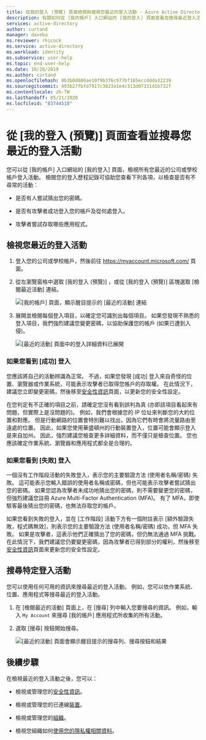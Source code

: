 ```yaml
---
title: 從我的登入 (預覽) 頁面檢視與搜尋您最近的登入活動 - Azure Active Directory | Microsoft Docs
description: 有關如何從 [我的帳戶] 入口網站的 [我的登入] 頁面查看及搜尋最近登入活動的詳細資料。
services: active-directory
author: curtand
manager: daveba
ms.reviewer: rhicock
ms.service: active-directory
ms.workload: identity
ms.subservice: user-help
ms.topic: end-user-help
ms.date: 10/28/2019
ms.author: curtand
ms.openlocfilehash: 0b3b0d686ae10f9b376c977bf165eccddda32239
ms.sourcegitcommit: 493b27fbfd7917c3823a1e4c313d07331d1b732f
ms.contentlocale: zh-TW
ms.lasthandoff: 05/21/2020
ms.locfileid: "83744518"
---
```

# <a name="view-and-search-your-recent-sign-in-activity-from-the-my-sign-ins-preview-page"></a>從 \[我的登入 \(預覽\)\] 頁面查看並搜尋您最近的登入活動

您可以從 [我的帳戶] 入口網站的 [我的登入] 頁面，檢視所有您最近的公司或學校帳戶登入活動。 檢閱您的登入歷程記錄可協助您查看下列各項，以檢查是否有不尋常的活動：

- 是否有人嘗試猜出您的密碼。

- 是否有攻擊者成功登入您的帳戶及從何處登入。

- 攻擊者嘗試存取哪些應用程式。

## <a name="view-your-recent-sign-in-activity"></a>檢視您最近的登入活動

1. 登入您的公司或學校帳戶，然後前往 https://myaccount.microsoft.com/ 頁面。

2. 從左瀏覽窗格中選取 \[我的登入 \(預覽\)\] ，或從 \[我的登入 \(預覽\)\] 區塊選取 \[檢閱最近活動\] 連結。

    ![[我的帳戶] 頁面，顯示醒目提示的 [最近的活動] 連結](media/my-account-portal/my-account-portal-sign-ins.png)

3. 展開並檢閱每個登入項目，以確定您可識別出每個項目。 如果您發現不熟悉的登入項目，我們強烈建議您變更密碼，以協助保護您的帳戶 (如果已遭到入侵)。

    ![[最近的活動] 頁面中的登入詳細資料已展開](media/my-account-portal/my-account-portal-sign-ins-page.png)

### <a name="if-you-see-a-successful-sign-in"></a>如果您看到 [成功] 登入

您應該將自己的活動辨識為正常。 不過，如果您發現 [成功] 登入來自奇怪的位置、瀏覽器或作業系統，可能表示攻擊者已取得您帳戶的存取權。 在此情況下，建議您立即變更密碼，然後移至[安全性資訊](https://mysignins.microsoft.com/security-info)頁面，以更新您的安全性設定。

在您判定有不正確的項目之前，請確定您沒有看到誤判為真 (亦即該項目看起來有問題，但實際上是沒問題的)。 例如，我們會根據您的 IP 位址來判斷您的大約位置和對應。 但是行動網路的位置會特別難以找出，因為它們有時會將流量路由至遠處的位置。 因此，如果您使用華盛頓州的行動裝置登入，位置可能會顯示登入是來自加州。 因此，強烈建議您檢查更多詳細資料，而不僅只是檢查位置。 您也應該確定作業系統、瀏覽器和應用程式都全是合理的。

### <a name="if-you-see-an-unsuccessful-sign-in"></a>如果您看到 [失敗] 登入

一個沒有工作階段活動的失敗登入，表示您的主要驗證方法 (使用者名稱/密碼) 失敗。 這可能表示您輸入錯誤的使用者名稱或密碼，但也可能表示攻擊者嘗試猜出您的密碼。 如果您認為攻擊者未成功地猜出您的密碼，則不需要變更您的密碼，但強烈建議您註冊 Azure Multi-Factor Authentication (MFA)。 有了 MFA，即使駭客最後猜出您的密碼，也無法存取您的帳戶。

如果您看到失敗的登入，並在 [工作階段] 活動下方有一個附註表示 [額外驗證失敗，程式碼無效]，則表示您的主要驗證方法 (使用者名稱/密碼) 成功，但 MFA 失敗。 如果是攻擊者，這表示他們正確猜出了您的密碼，但仍無法通過 MFA 挑戰。 在此情況下，我們建議您仍要變更密碼，因為攻擊者已得到部分的權利，然後移至[安全性資訊](https://mysignins.microsoft.com/security-info)頁面來更新您的安全性設定。

## <a name="search-for-specific-sign-in-activity"></a>搜尋特定登入活動

您可以使用任何可用的資訊來搜尋最近的登入活動。 例如，您可以依作業系統、位置、應用程式等搜尋最近的登入活動。

1. 在 [檢閱最近的活動] 頁面上，在 [搜尋] 列中輸入您要搜尋的資訊。 例如，輸入 `My Account` 來搜尋 [我的帳戶] 應用程式所收集的所有活動。

2. 選取 [搜尋] 按鈕開始搜尋。

    ![[最近的活動] 頁面會顯示醒目提示的搜尋列、搜尋按鈕和結果](media/my-account-portal/my-account-portal-sign-ins-page-search.png)

## <a name="next-steps"></a>後續步驟

在檢視最近的登入活動之後，您可以：

- 檢視或管理您的[安全性資訊](user-help-security-info-overview.md)。

- 檢視或管理您的已連線[裝置](my-account-portal-devices-page.md)。

- 檢視或管理您的[組織](my-account-portal-organizations-page.md)。

- 檢視您組織如何[使用您的隱私權相關資料](my-account-portal-privacy-page.md)。
